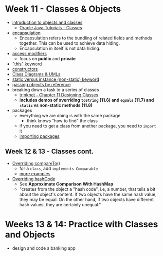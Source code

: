 # Week 11 - Classes & Objects

- [introduction to objects and classes](https://www.programiz.com/java-programming/class-objects)
  - [Oracle Java Tutorials - Classes](https://docs.oracle.com/javase/tutorial/java/javaOO/classes.html)
- [encapsulation](https://www.programiz.com/java-programming/encapsulation)
  - Encapsulation refers to the bundling of related fields and methods together. This can be used to achieve data hiding.
  - Encapsulation in itself is not data hiding.
- [access modifiers](https://www.programiz.com/java-programming/access-modifiers)
  - focus on **public** and **private**
- ["this" keyword](https://www.programiz.com/java-programming/this-keyword)
- [constructors](https://www.programiz.com/java-programming/constructors)
- [Class Diagrams & UMLs](https://java-programming.mooc.fi/part-11/1-class-diagrams)
- [static versus instance (non-static) keyword](https://www.programiz.com/java-programming/static-keyword)
- [passing objects by reference](https://www.programiz.com/java-programming/examples/passing-method-as-argument)
- breaking down a task to a series of classes
  - [trinknet - Chapter 11 Designing Classes](https://books.trinket.io/thinkjava2/chapter11.html)
  - **includes demos of overriding `toString` (11.6) and `equals` (11.7) and `static` vs non-static methods (11.8)**
- packages
  - everything we are doing is with the same package
    - think knows "how to find" the class
  - if you need to get a class from another package, you need to `import` it
  - [importing packages](https://www.programiz.com/java-programming/packages-import)

## Week 12 & 13 - Classes cont.

- [Overriding compareTo()](https://java-programming.mooc.fi/part-10/2-interface-comparable)
  - for a `class`, add `implements Comparable`
  - [more examples](https://www.geeksforgeeks.org/comparable-interface-in-java-with-examples/)
- [Overriding hashCode](https://java-programming.mooc.fi/part-8/3-similarity-of-objects)
  - See **Approximate Comparison With HashMap**
  - "creates from the object a "hash code", i.e, a number, that tells a bit about the object's content. If two objects have the same hash value, they may be equal. On the other hand, if two objects have different hash values, they are certainly unequal."

# Weeks 13 & 14: Practice with Classes and Objects

- design and code a banking app

